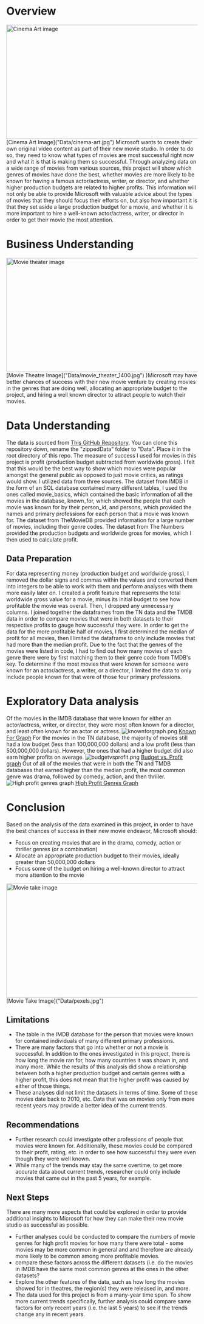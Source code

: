 # Overview

<img src="Data/cinema-art.jpg" alt="Cinema Art image" style="width:600px;height:300px;">
[Cinema Art Image]("Data/cinema-art.jpg")
   Microsoft wants to create their own original video content as part of their new movie studio. In order to do so, they need to know what types of movies are most successful right now and what it is that is making them so successful. Through analyzing data on a wide range of movies from various sources, this project will show which genres of movies have done the best, whether movies are more likely to be known for having a famous actor/actress, writer, or director, and whether higher production budgets are related to higher profits. This information will not only be able to provide Microsoft with valuable advice about the types of movies that they should focus their efforts on, but also how important it is that they set aside a large production budget for a movie, and whether it is more important to hire a well-known actor/actress, writer, or director in order to get their movie the most attention.

# Business Understanding

<img src="Data/movie_theater_1400.jpg" alt="Movie theater image" style="width:600px;height:300px;" >
[Movie Theatre Image]("Data/movie_theater_1400.jpg")
)Microsoft may have better chances of success with their new movie venture by creating movies in the genres that are doing well, allocating an appropriate budget to the project, and hiring a well known director to attract people to watch their movies. 

# Data Understanding

The data is sourced from [This GitHub Repository](https://github.com/learn-co-curriculum/dsc-project-template/tree/template-mvp/zippedData). You can clone this repository down, rename the "zippedData" folder to "Data". Place it in the root directory of this repo.
The measure of success I used for movies in this project is profit (production budget subtracted from worldwide gross). I felt that this would be the best way to show which movies were popular amongst the general public as opposed to just movie critics, as ratings would show.
I utilized data from three sources. The dataset from IMDB in the form of an SQL database contained many different tables, I used the ones called movie_basics, which contained the basic information of all the movies in the database, known_for, which showed the people that each movie was known for by their person_id, and persons, which provided the names and primary professions for each person that a movie was known for. The dataset from TheMovieDB provided information for a large number of movies, including their genre codes. The dataset from The Numbers provided the production budgets and worldwide gross for movies, which I then used to calculate profit.

## Data Preparation

For data representing money (production budget and worldwide gross), I removed the dollar signs and commas within the values and converted them into integers to be able to work with them and perform analyses with them more easily later on. 
I created a profit feature that represents the total worldwide gross value for a movie, minus its initial budget to see how profitable the movie was overall. Then, I dropped any unnecessary columns.
I joined together the dataframes from the TN data and the TMDB data in order to compare movies that were in both datasets to their respective profits to gauge how successful they were.
In order to get the data for the more profitable half of movies, I first determined the median of profit for all movies, then I limited the dataframe to only include movies that had more than the median profit.
Due to the fact that the genres of the movies were listed in code, I had to find out how many movies of each genre there were by first matching them to their genre code from TMDB's key.
To determine if the most movies that were known for someone were known for an actor/actress, a writer, or a director, I limited the data to only include people known for that were of those four primary professions.

# Exploratory Data analysis

Of the movies in the IMDB database that were known for either an actor/actress, writer, or director, they were most often known for a director, and least often known for an actor or actress.
<img src="Data/highprofitgenres.png" alt="knownforgraph.png">
[Known For Graph]("Data/highprofitgenres.png")
For the movies in the TN database, the majority of movies still had a low budget (less than 100,000,000 dollars) and a low profit (less than 500,000,000 dollars). However, the ones that had a higher budget did also earn higher profits on average.
<img src="Data/highprofitgenres.png" alt="budgetvsprofit.png">
[Budget vs. Profit graph]("Data/highprofitgenres.png")
Out of all of the movies that were in both the TN and TMDB databases that earned higher than the median profit, the most common genre was drama, followed by comedy, action, and then thriller.
<img src="Data/highprofitgenres.png" alt="High profit genres graph">
[High Profit Genres Graph]("Data/highprofitgenres.png")

# Conclusion

Based on the analysis of the data examined in this project, in order to have the best chances of success in their new movie endeavor, Microsoft should:
- Focus on creating movies that are in the drama, comedy, action or thriller genres (or a combination)
- Allocate an appropriate production budget to their movies, ideally greater than 50,000,000 dollars
- Focus some of the budget on hiring a well-known director to attract more attention to the movie
<img src="Data/pexels.jpg" alt="Movie take image" style="width:600px;height:300px;">
[Movie Take Image]("Data/pexels.jpg")

## Limitations

- The table in the IMDB database for the person that movies were known for contained individuals of many different primary professions. 
- There are many factors that go into whether or not a movie is successful. In addition to the ones investigated in this project, there is how long the movie ran for, how many countries it was shown in, and many more. While the results of this analysis did show a relationship between both a higher production budget and certain genres with a higher profit, this does not mean that the higher profit was caused by either of those things. 
- These analyses did not limit the datasets in terms of time. Some of these movies date back to 2010, etc. Data that was on movies only from more recent years may provide a better idea of the current trends.

## Recommendations
- Further research could investigate other professions of people that movies were known for. Additionally, these movies could be compared to their profit, rating, etc. in order to see how successful they were even though they were well known.
- While many of the trends may stay the same overtime, to get more accurate data about current trends, researcher could only include movies that came out in the past 5 years, for example.

## Next Steps 
There are many more aspects that could be explored in order to provide additional insights to Microsoft for how they can make their new movie studio as successful as possible.
- Further analyses could be conducted to compare the numbers of movie genres for high profit movies for how many there were total - some movies may be more common in general and and therefore are already more likely to be common among more profitable movies.
- compare these factors across the different datasets (i.e. do the movies in IMDB have the same most common genres at the ones in the other datasets?
- Explore the other features of the data, such as how long the movies showed for in theatres, the region(s) they were released in, and more.
- The data used for this project is from a many-year time span. To show more current trends specifically, further analysis could compare same factors for only recent years (i.e. the last 5 years) to see if the trends change any in recent years.
